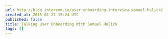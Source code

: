 ```yaml
---
url: http://blog.intercom.io/user-onboarding-interview-samuel-hulick/
created_at: 2015-01-27 15:24 UTC
published: false
title: Talking User Onboarding With Samuel Hulick
tags: []
---
```




